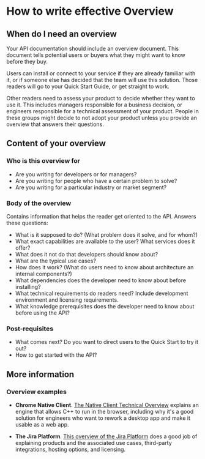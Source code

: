 # How to write effective Overview

## When do I need an overview

Your API documentation should include an overview document. This document tells potential users or buyers what they might want to know before they buy.

Users can install or connect to your service if they are already familiar with it, or if someone else has decided that the team will use this solution. Those readers will go to your Quick Start Guide, or get straight to work.

Other readers need to assess your product to decide whether they want to use it. This includes managers responsible for a business decision, or engineers responsible for a technical assessment of your product. People in these groups might decide to not adopt your product unless you provide an overview that answers their questions.

## Content of your overview

### Who is this overview for

* Are you writing for developers or for managers?
* Are you writing for people who have a certain problem to solve?
* Are you writing for a particular industry or market segment?

### Body of the overview

Contains information that helps the reader get oriented to the API. Answers these questions:

* What is it supposed to do? (What problem does it solve, and for whom?)
* What exact capabilities are available to the user? What services does it offer?
* What does it not do that developers should know about?
* What are the typical use cases?
* How does it work? (What do users need to know about architecture an internal components?)
* What dependencies does the developer need to know about before installing?
* What technical requirements do readers need? Include development environment and licensing requirements.
* What knowledge prerequisites does the developer need to know about before using the API?

### Post-requisites

* What comes next? Do you want to direct users to the Quick Start to try it out?
* How to get started with the API?

## More information

### Overview examples

* **Chrome Native Client**. [The Native Client Technical Overview](https://developer.chrome.com/native-client/overview) explains an engine that allows C++ to run in the browser, including why it's a good solution for engineers who want to rework a desktop app and make it usable as a web app.

* **The Jira Platform**. [This overview of the Jira Platform](https://www.atlassian.com/software/jira/guides/getting-started/overview#about-the-jira-platform) does a good job of explaining products and the associated use cases, third-party integrations, hosting options, and licensing.